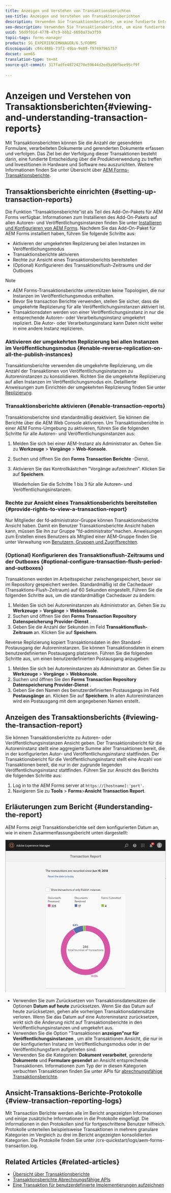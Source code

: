 ```yaml
---
title: Anzeigen und Verstehen von Transaktionsberichten
seo-title: Anzeigen und Verstehen von Transaktionsberichten
description: Verwenden Sie Transaktionsberichte, um eine fundierte Entscheidung über die Produktverwendung zu treffen und Investitionen in Hardware und Software neu auszurichten.
seo-description: Verwenden Sie Transaktionsberichte, um eine fundierte Entscheidung über die Produktverwendung zu treffen und Investitionen in Hardware und Software neu auszurichten.
uuid: 56d9f01d-4778-47c9-bbb2-6650a73a3f59
topic-tags: forms-manager
products: SG_EXPERIENCEMANAGER/6.5/FORMS
discoiquuid: c04c488b-73f3-49ba-9e89-f97497965757
docset: aem65
translation-type: tm+mt
source-git-commit: 317fadfe48724270e59644d2ed9a90fbee95cf9f

---
```



# Anzeigen und Verstehen von Transaktionsberichten{#viewing-and-understanding-transaction-reports}

Mit Transaktionsberichten können Sie die Anzahl der gesendeten Formulare, verarbeiteten Dokumente und gerenderten Dokumente erfassen und verfolgen. Das Ziel bei der Verfolgung dieser Transaktionen besteht darin, eine fundierte Entscheidung über die Produktverwendung zu treffen und Investitionen in Hardware und Software neu auszurichten. Weitere Informationen finden Sie unter Übersicht über [AEM Forms-Transaktionsberichte](../../forms/using/transaction-reports-overview.md).

## Transaktionsberichte einrichten {#setting-up-transaction-reports}

Die Funktion &quot;Transaktionsberichte&quot;ist als Teil des Add-On-Pakets für AEM Forms verfügbar. Informationen zum Installieren des Add-On-Pakets auf allen Autoren- und Veröffentlichungsinstanzen finden Sie unter [Installieren und Konfigurieren von AEM Forms](/help/forms/using/installing-configuring-aem-forms-osgi.md). Nachdem Sie das Add-On-Paket für AEM Forms installiert haben, führen Sie folgende Schritte aus:

* Aktivieren der umgekehrten Replizierung bei allen Instanzen im Veröffentlichungsmodus
* Transaktionsberichte aktivieren
* Rechte zur Ansicht eines Transaktionsberichts bereitstellen
* (Optional) Konfigurieren des Transaktionsflush-Zeitraums und der Outboxes [](/help/forms/using/installing-configuring-aem-forms-osgi.md)

>[!NOTE]
>
>* AEM Forms-Transaktionsberichte unterstützen keine Topologien, die nur Instanzen im Veröffentlichungsmodus enthalten.
>* Bevor Sie transaction Berichte verwenden, stellen Sie sicher, dass die umgekehrte Replizierung für alle Veröffentlichungsinstanzen aktiviert ist.
>* Transaktionsdaten werden von einer Veröffentlichungsinstanz in nur die entsprechende Autoren- oder Verarbeitungsinstanz umgekehrt repliziert. Die Autor- oder Verarbeitungsinstanz kann Daten nicht weiter in eine andere Instanz replizieren.
>



### Aktivieren der umgekehrten Replizierung bei allen Instanzen im Veröffentlichungsmodus {#enable-reverse-replication-on-all-the-publish-instances}

Transaktionsberichte verwenden die umgekehrte Replizierung, um die Anzahl der Transaktionen von Veröffentlichungsinstanzen zu Autoreninstanzen zu konsolidieren. Richten Sie die umgekehrte Replizierung auf allen Instanzen im Veröffentlichungsmodus ein. Detaillierte Anweisungen zum Einrichten der umgekehrten Replizierung finden Sie unter [Replizierung](/help/sites-deploying/replication.md).

### Transaktionsberichte aktivieren {#enable-transaction-reports}

Transaktionsberichte sind standardmäßig deaktiviert. Sie können die Berichte über die AEM Web Console aktivieren. Um Transaktionsberichte in einer AEM Forms-Umgebung zu aktivieren, führen Sie die folgenden Schritte für alle Autoren- und Veröffentlichungsinstanzen aus:

1. Melden Sie sich bei einer AEM-Instanz als Administrator an. Gehen Sie zu **Werkzeuge** > **Vorgänge** > **Web-Konsole**.
1. Suchen und öffnen Sie den **Forms Transaction Berichte** -Dienst.
1. Aktivieren Sie das Kontrollkästchen &quot;Vorgänge aufzeichnen&quot;. Klicken Sie auf **Speichern**.

   Wiederholen Sie die Schritte 1 bis 3 für alle Autoren- und Veröffentlichungsinstanzen.

### Rechte zur Ansicht eines Transaktionsberichts bereitstellen {#provide-rights-to-view-a-transaction-report}

Nur Mitglieder der fd-administrator-Gruppe können Transaktionsberichte Ansicht haben. Damit ein Benutzer Transaktionsberichte Ansicht haben kann, müssen Sie ihn zur Gruppe &quot;fd-administrator&quot;machen. Anweisungen zum Erstellen eines Benutzers als Mitglied einer AEM-Gruppe finden Sie unter Verwaltung von [Benutzern, Gruppen und Zugriffsrechten](/help/sites-administering/user-group-ac-admin.md).

### (Optional) Konfigurieren des Transaktionsflush-Zeitraums und der Outboxes {#optional-configure-transaction-flush-period-and-outboxes}

Transaktionen werden im Arbeitsspeicher zwischengespeichert, bevor sie im Repository gespeichert werden. Standardmäßig ist die Cachedauer (Transaktions-Flush-Zeitraum) auf 60 Sekunden eingestellt. Führen Sie die folgenden Schritte aus, um die standardmäßige Cachedauer zu ändern:

1. Melden Sie sich bei Autoreninstanzen als Administrator an. Gehen Sie zu **Werkzeuge** > **Vorgänge** > **Webkonsole**.
1. Suchen und öffnen Sie den **Forms Transaction Repository Datenspeicherung Provider-Dienst** .
1. Geben Sie die Anzahl der Sekunden im Feld **Transaktionsflush-Zeitraum** an. Klicken Sie auf **Speichern**.

Reverse Replizierung kopiert Transaktionsdaten in den Standard-Postausgang der Autoreninstanzen. Sie können Transaktionsdaten in einem benutzerdefinierten Postausgang platzieren. Führen Sie die folgenden Schritte aus, um einen benutzerdefinierten Postausgang anzugeben:

1. Melden Sie sich bei Autoreninstanzen als Administrator an. Gehen Sie zu **Werkzeuge** > **Vorgänge** > **Webkonsole**.
1. Suchen und öffnen Sie den **Forms Transaction Repository Datenspeicherung Provider-Dienst** .
1. Geben Sie den Namen des benutzerdefinierten Postausgangs im Feld **Postausgänge** an. Klicken Sie auf **Speichern**. In allen Autoreninstanzen wird ein Postausgang mit dem angegebenen Namen erstellt.

## Anzeigen des Transaktionsberichts {#viewing-the-transaction-report}

Sie können Transaktionsberichte zu Autoren- oder Veröffentlichungsinstanzen Ansicht geben. Der Transaktionsbericht für die Autoreninstanz stellt eine aggregierte Summe aller Transaktionen bereit, die in der konfigurierten Autor- und Veröffentlichungsinstanz stattfinden. Der Transaktionsbericht für die Veröffentlichungsinstanz stellt eine Anzahl von Transaktionen bereit, die nur in der zugrunde liegenden Veröffentlichungsinstanz stattfinden. Führen Sie zur Ansicht des Berichts die folgenden Schritte aus:

1. Log in to the AEM Forms server at `https://[hostname]:'port'`.
1. Navigieren Sie zu **Tools** > **Forms**>**Ansicht Transaction Report**.

## Erläuterungen zum Bericht {#understanding-the-report}

AEM Forms zeigt Transaktionsberichte seit dem konfigurierten Datum an, wie in einem Zusammenfassungsbericht unten dargestellt:

![sample-transaction-report-author](assets/sample-transaction-report-author.png)

* Verwenden Sie zum Zurücksetzen von Transaktionsdatensätzen die Optionen **Datum auf heute** zurücksetzen. Wenn Sie das Datum auf heute zurücksetzen, gehen alle vorherigen Transaktionsdatensätze verloren. Wenn Sie das Datum auf eine Autoreninstanz zurücksetzen, wirkt sich die Änderung nicht auf Transaktionsberichte in den Veröffentlichungsinstanzen und umgekehrt aus.
* Verwenden Sie die Option &quot;Transaktionen **anzeigen&quot;nur für Veröffentlichungsinstanzen** , um alle Transaktionen Ansicht, die nur in der konfigurierten Instanz im Veröffentlichungsmodus oder in der Veröffentlichungsfarm aufgetreten sind.
* Verwenden Sie die Kategorien: **Dokument verarbeitet**, gerenderte **Dokumente** und **Formulare gesendet** an Ansicht entsprechende Transaktionen. Informationen zum Typ der in diesen Kategorien verbuchten Transaktionen finden Sie unter APIs für [abrechnungsfähige Transaktionsberichte](../../forms/using/transaction-reports-billable-apis.md).

## Ansicht-Transaktions-Berichte-Protokolle {#view-transaction-reporting-logs}

Mit Transaction Berichte werden alle im Bericht angezeigten Informationen und einige zusätzliche Informationen in die Protokolle eingefügt. Die Informationen in den Protokollen sind für fortgeschrittene Benutzer hilfreich. Protokolle unterteilen beispielsweise Transaktionen in mehrere granulare Kategorien im Vergleich zu drei im Bericht angezeigten konsolidierten Kategorien. Die Protokolle finden Sie unter /crx-quickstart/logs/aem-forms-transaction.log.

## Related Articles {#related-articles}

* [Übersicht über Transaktionsberichte](../../forms/using/transaction-reports-overview.md)
* [Transaktionsberichte Abrechnungsfähige APIs](../../forms/using/transaction-reports-billable-apis.md)
* [Eine Transaktion für benutzerdefinierte Implementierungen aufzeichnen](/help/forms/using/record-transaction-custom-implementation.md)

